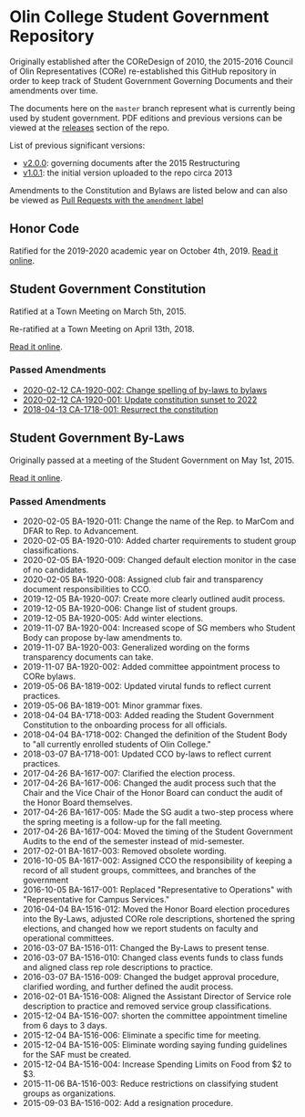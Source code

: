 # Olin College Student Government Repository

Originally established after the COReDesign of 2010, the 2015-2016 Council of
Olin Representatives (CORe) re-established this GitHub repository in order to
keep track of Student Government Governing Documents and their amendments over
time.

The documents here on the `master` branch represent what is currently being used
by student government. PDF editions and previous versions can be viewed at
the [releases](https://github.com/olin/studentgovernment/releases) section of
the repo.

List of previous significant versions:
- [v2.0.0](https://github.com/olin/studentgovernment/releases/tag/v2.0.0):
  governing documents after the 2015 Restructuring
- [v1.0.1](https://github.com/olin/studentgovernment/releases/tag/v1.0.1): the
  initial version uploaded to the repo circa 2013

Amendments to the Constitution and Bylaws are listed below and can also be
viewed as [Pull Requests with the `amendment` label](https://github.com/olin/studentgovernment/pulls?utf8=%E2%9C%93&q=is%3Apr+label%3Aamendment+)

## Honor Code
Ratified for the 2019-2020 academic year on October 4th, 2019.
[Read it online](https://github.com/olin/studentgovernment/blob/master/honorcode.md).

## Student Government Constitution

Ratified at a Town Meeting on March 5th, 2015.

Re-ratified at a Town Meeting on April 13th, 2018.

[Read it online](https://github.com/olin/studentgovernment/blob/master/constitution.md).

### Passed Amendments

- [2020-02-12 CA-1920-002: Change spelling of by-laws to bylaws](https://github.com/olin/studentgovernment/pull/78)
- [2020-02-12 CA-1920-001: Update constitution sunset to 2022](https://github.com/olin/studentgovernment/pull/64)
- [2018-04-13 CA-1718-001: Resurrect the constitution](https://github.com/olin/studentgovernment/pull/37)

## Student Government By-Laws

Originally passed at a meeting of the Student Government on May 1st, 2015.

[Read it online](https://github.com/olin/studentgovernment/blob/master/bylaws.md).

### Passed Amendments

- 2020-02-05 BA-1920-011: Change the name of the Rep. to MarCom and DFAR to
  Rep. to Advancement.
- 2020-02-05 BA-1920-010: Added charter requirements to student group
  classifications.
- 2020-02-05 BA-1920-009: Changed default election monitor in the case of no
  candidates.
- 2020-02-05 BA-1920-008: Assigned club fair and transparency document
  responsibilities to CCO.
- 2019-12-05 BA-1920-007: Create more clearly outlined audit process.
- 2019-12-05 BA-1920-006: Change list of student groups.
- 2019-12-05 BA-1920-005: Add winter elections.
- 2019-11-07 BA-1920-004: Increased scope of SG members who Student Body can
  propose by-law amendments to.
- 2019-11-07 BA-1920-003: Generalized wording on the forms transparency
  documents can take.
- 2019-11-07 BA-1920-002: Added committee appointment process to CORe bylaws.
- 2019-05-06 BA-1819-002: Updated virutal funds to reflect current practices.
- 2019-05-06 BA-1819-001: Minor grammar fixes.
- 2018-04-04 BA-1718-003: Added reading the Student Government Constitution to
  the onboarding process for all officials.
- 2018-04-04 BA-1718-002: Changed the definition of the Student Body to "all
  currently enrolled students of Olin College."
- 2018-03-07 BA-1718-001: Updated CCO by-laws to reflect current practices.
- 2017-04-26 BA-1617-007: Clarified the election process.
- 2017-04-26 BA-1617-006: Changed the audit process such that the Chair and the
  Vice Chair of the Honor Board can conduct the audit of the Honor Board
  themselves.
- 2017-04-26 BA-1617-005: Made the SG audit a two-step process where the spring
  meeting is a follow-up for the fall meeting.
- 2017-04-26 BA-1617-004: Moved the timing of the Student Government Audits to
  the end of the semester instead of mid-semester.
- 2017-02-01 BA-1617-003: Removed obsolete wording.
- 2016-10-05 BA-1617-002: Assigned CCO the responsibility of keeping a record of
  all student groups, committees, and branches of the government
- 2016-10-05 BA-1617-001: Replaced "Representative to Operations" with
  "Representative for Campus Services."
- 2016-04-04 BA-1516-012: Moved the Honor Board election procedures into the
  By-Laws, adjusted CORe role descriptions, shortened the spring elections, and
  changed how we report students on faculty and operational committees.
- 2016-03-07 BA-1516-011: Changed the By-Laws to present tense.
- 2016-03-07 BA-1516-010: Changed class events funds to class funds and aligned
  class rep role descriptions to practice.
- 2016-03-07 BA-1516-009: Changed the budget approval procedure, clarified
  wording, and further defined the audit process.
- 2016-02-01 BA-1516-008: Aligned the Assistant Director of Service role
  description to practice and removed service group classifications.
- 2015-12-04 BA-1516-007: shorten the committee appointment timeline from 6 days
  to 3 days.
- 2015-12-04 BA-1516-006: Eliminate a specific time for meeting.
- 2015-12-04 BA-1516-005: Eliminate wording saying funding guidelines for the
  SAF must be created.
- 2015-12-04 BA-1516-004: Increase Spending Limits on Food from $2 to $3.
- 2015-11-06 BA-1516-003: Reduce restrictions on classifying student groups as
  organizations.
- 2015-09-03 BA-1516-002: Add a resignation procedure.
